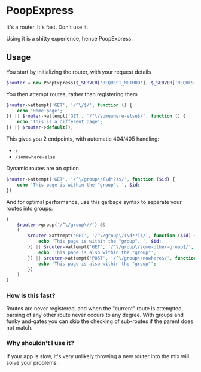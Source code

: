 # PoopExpress

It's a router. It's fast. Don't use it.

Using it is a shitty experience, hence PoopExpress.

## Usage

You start by initializing the router, with your request details

```php
$router = new PoopExpress($_SERVER['REQUEST_METHOD'], $_SERVER['REQUEST_URI']);
```

You then attempt routes, rather than registering them
```php
$router->attempt('GET', '/^\/$/', function () {
    echo 'Home page';
}) || $router->attempt('GET', '/^\/somewhere-else$/', function () {
    echo 'This is a different page';
}) || $router->default();
```
This gives you 2 endpoints, with automatic 404/405 handling:
- `/`
- `/somewhere-else`

Dynamic routes are an option
```php
$router->attempt('GET', '/^\/group\/(\d*?)$/', function ($id) {
    echo 'This page is within the "group", ', $id;
})
```

And for optimal performance, use this garbage syntax to seperate your routes into groups:
```php
(
    $router->group('/^\/group\//') &&
    (
        $router->attempt('GET', '/^\/group\/(\d*?)$/', function ($id) {
            echo 'This page is within the "group", ', $id;
        }) || $router->attempt('GET', '/^\/group\/some-other-group$/', function () {
            echo 'This page is also within the "group"';
        }) || $router->attempt('POST', '/^\/group\/nowhere$/', function () {
            echo 'This page is also within the "group"';
        })
    )
)
```

### How is this fast?

Routes are never registered, and when the "current" route is attempted, parsing of any other route never occurs to any degree. With groups and funky and-gates you can skip the checking of sub-routes if the parent does not match.

### Why shouldn't I use it?

If your app is slow, it's very unlikely throwing a new router into the mix will solve your problems.
